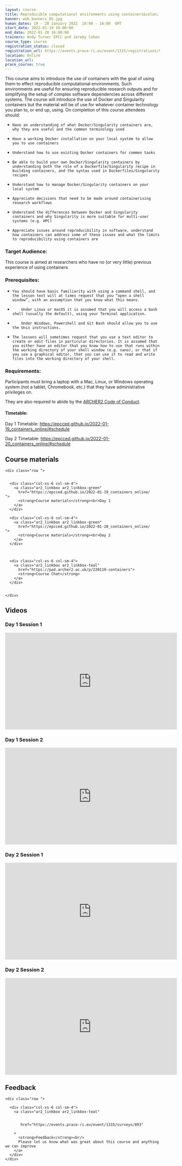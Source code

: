 ```yaml
---
layout: course
title: Reproducible computational environments using containers&colon; Introduction to Docker and Singularity
banner: web_banners_05.jpg 
human_dates: 19 - 20 January 2022  10:00 - 16:00  GMT
start_date: 2022-01-19 10:00:00
end_date: 2022-01-20 16:00:00
trainers: Andy Turner EPCC and Jeremy Cohen
course_type: course
registration_status: closed
registration_url: https://events.prace-ri.eu/event/1315/registrations/974/
location: Online
location_url:
prace_course: true
---
```




This course aims to introduce the use of containers with the goal of using them to effect reproducible computational environments. Such environments are useful for ensuring reproducible research outputs and for simplifying the setup of complex software dependencies across different systems. The course will introduce the use of Docker and Singularity containers but the material will be of use for whatever container technology you plan to, or end up, using. On completion of this course attendees should:

-     Have an understanding of what Docker/Singularity containers are, why they are useful and the common terminology used
-     Have a working Docker installation on your local system to allow you to use containers
-     Understand how to use existing Docker containers for common tasks
-     Be able to build your own Docker/Singularity containers by understanding both the role of a Dockerfile/Singularity recipe in building containers, and the syntax used in Dockerfiles/Singularity recipes
-     Understand how to manage Docker/Singularity containers on your local system
-     Appreciate decisions that need to be made around containerising research workflows
-     Understand the differences between Docker and Singularity containers and why Singularity is more suitable for multi-user systems (e.g. HPC)
-     Appreciate issues around reproducibility in software, understand how containers can address some of these issues and what the limits to reproducibility using containers are


### Target Audience: 

This course is aimed at researchers who have no (or very little) previous experience of using containers


### Prerequisites:

-     You should have basic familiarity with using a command shell, and the lesson text will at times request that you “open a shell window”, with an assumption that you know what this means.
-         Under Linux or macOS it is assumed that you will access a bash shell (usually the default), using your Terminal application.
-         Under Windows, Powershell and Git Bash should allow you to use the Unix instructions.
-     The lessons will sometimes request that you use a text editor to create or edit files in particular directories. It is assumed that you either have an editor that you know how to use that runs within the working directory of your shell window (e.g. nano), or that if you use a graphical editor, that you can use it to read and write files into the working directory of your shell.


### Requirements:

Participants must bring a laptop with a Mac, Linux, or Windows operating system (not a tablet, Chromebook, etc.) that they have administrative privileges on.

They are also required to abide by the [ARCHER2  Code of Conduct](../../../about/policies/code-of-conduct.html). 


#### Timetable:

Day 1 Timetable: <https://epcced.github.io/2022-01-19_containers_online/#schedule>

Day 2 Timetable: <https://epcced.github.io/2022-01-20_containers_online/#schedule>

<section id="service">

 

<h2><a name="materials">Course materials</a></h2>



    <div class="row ">	

 		
      <div class="col-xs-6 col-sm-4">
        <a class="ar2_linkbox ar2_linkbox-green" 
          href="https://epcced.github.io/2022-01-19_containers_online/   ">
          <strong>Course materials</strong><br>Day 1        
        </a>
      </div>

      <div class="col-xs-6 col-sm-4">
        <a class="ar2_linkbox ar2_linkbox-green" 
          href="https://epcced.github.io/2022-01-20_containers_online/   ">
          <strong>Course materials</strong><br>Day 2         
        </a>
      </div>


  
      <div class="col-xs-6 col-sm-4">
        <a class="ar2_linkbox ar2_linkbox-teal" 
          href="https://pad.archer2.ac.uk/p/220119-containers">
          <strong>Course Chat</strong>       
        </a>
      </div>
		

 	</div>
		
		
					


		
<h2><a name="videos">Videos</a></h2>

<h3>Day 1 Session 1</h3>

<div>
	<iframe title="Video" width="560" height="315" src="https://www.youtube.com/embed/8GTHaLpHI-k" frameborder="0" allow="accelerometer; autoplay; encrypted-media; gyroscope; picture-in-picture" allowfullscreen></iframe>
</div>

<h3>Day 1 Session 2</h3>

<div>
	<iframe title="Video" width="560" height="315" src="https://www.youtube.com/embed/ebFDwKpiSdo" frameborder="0" allow="accelerometer; autoplay; encrypted-media; gyroscope; picture-in-picture" allowfullscreen></iframe>
</div>

 

<h3>Day 2 Session 1</h3>

<div>
	<iframe title="Video" width="560" height="315" src="https://www.youtube.com/embed/oqL9b04K9Jg" frameborder="0" allow="accelerometer; autoplay; encrypted-media; gyroscope; picture-in-picture" allowfullscreen></iframe>
</div>

<h3>Day 2 Session 2</h3>

<div>
	<iframe title="Video" width="560" height="315" src="https://www.youtube.com/embed/A4oOTOuWyEQ" frameborder="0" allow="accelerometer; autoplay; encrypted-media; gyroscope; picture-in-picture" allowfullscreen></iframe>
</div>





<h2><a name="feedback">Feedback</a></h2>


    <div class="row ">	

      <div class="col-xs-6 col-sm-4">
        <a class="ar2_linkbox ar2_linkbox-teal" 


		   href="https://events.prace-ri.eu/event/1315/surveys/893"

		>
          <strong>Feedback</strong><br/>
          Please let us know what was great about this course and anything we can improve
        </a>
      </div>
    </div>
		
		

 
</section>


